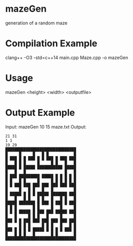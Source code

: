 # mazeGen
generation of a random maze

# Compilation Example
clang++ -O3 -std=c++14 main.cpp Maze.cpp -o mazeGen

# Usage
mazeGen \<height\> \<width\> \<outputfile\>

# Output Example
Input: mazeGen 10 15 maze.txt
Output:
 ```
21 31
1 1
19 29
███████████████████████████████
█     █     █   █ █           █
█ ███ █ █ ███ █ █ ███ █ ███ ███
█   █ █ █     █     █ █   █   █
█████ █ █████ ███████████ █████
█   █   █                 █   █
█ ███ █████████ █████ █ █ █ █ █
█ █   █ █     █     █ █ █ █ █ █
█ █ ███ ███ ███ ███ ███ ███ ███
█     █   █ █   █   █         █
█ █████ █ █ █ █████ ███████ ███
█   █   █ █   █ █   █   █ █   █
█████ ███████ █ ███ █ ███ █ ███
█ █ █       █ █     █   █     █
█ █ █ █████ █ ███ ███ █████ ███
█   █     █ █ █   █     █     █
███ █ █ ███ ███ ███ ███ ███ ███
█     █ █ █     █ █ █   █   █ █
███ █ █ █ █ █████ █ █ █ █ ███ █
█   █ █ █   █       █ █       █
███████████████████████████████
```
